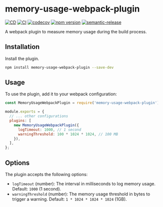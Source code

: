 # memory-usage-webpack-plugin

[![CD](https://github.com/alfredosalzillo/memory-usage-webpack-plugin/workflows/CD/badge.svg)](https://github.com/alfredosalzillo/memory-usage-webpack-plugin/actions/workflows/CD.yml)
[![CI](https://github.com/alfredosalzillo/memory-usage-webpack-plugin/workflows/CI/badge.svg)](https://github.com/alfredosalzillo/memory-usage-webpack-plugin/actions/workflows/CI.yml)
[![codecov](https://codecov.io/gh/alfredosalzillo/memory-usage-webpack-plugin/branch/main/graph/badge.svg)](https://codecov.io/gh/alfredosalzillo/memory-usage-webpack-plugin)
[![npm version](https://badge.fury.io/js/memory-usage-webpack-plugin.svg)](https://badge.fury.io/js/memory-usage-webpack-plugin)
[![semantic-release](https://img.shields.io/badge/%20%20%F0%9F%93%A6%F0%9F%9A%80-semantic--release-e10079.svg)](https://github.com/semantic-release/semantic-release)

A webpack plugin to measure memory usage during the build process.

## Installation

Install the plugin.

```sh
npm install memory-usage-webpack-plugin --save-dev
```

## Usage

To use the plugin, add it to your webpack configuration:

```javascript
const MemoryUsageWebpackPlugin = require('memory-usage-webpack-plugin');

module.exports = {
  // ... other configurations
  plugins: [
    new MemoryUsageWebpackPlugin({
      logTimeout: 1000, // 1 second
      warningThreshold: 100 * 1024 * 1024, // 100 MB
    }),
  ],
};
```

## Options

The plugin accepts the following options:
- `logTimeout` (number): The interval in milliseconds to log memory usage. Default: `1000` (1 second).
- `warningThreshold` (number): The memory usage threshold in bytes to trigger a warning. Default: `1 * 1024 * 1024 * 1024` (1GB).

